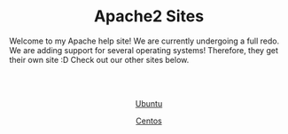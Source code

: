 <link rel="stylesheet" href="https://apache.mrmagicpie.xyz/custom-assets/style.css">
<h1 align="center">Apache2 Sites</h1>

Welcome to my Apache help site! We are currently undergoing a full redo. We are adding support for several operating systems! Therefore, they get their own site :D Check out our other sites below.

<br></br>

<p align="center"><a href="https://ubuntu.apache.mrmagicpie.xyz/" class="button">Ubuntu</a></p>
<p align="center"><a href="https://centos.apache.mrmagicpie.xyz/scripts" class="button">Centos</a></p>

